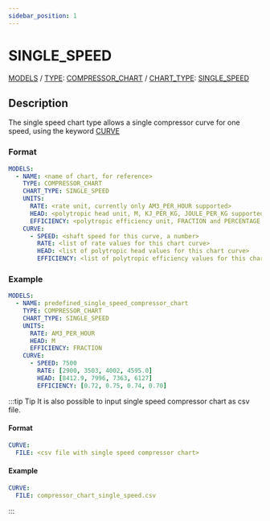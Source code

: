 ```yaml
---
sidebar_position: 1
---
```

# SINGLE_SPEED

[MODELS](/about/references/keywords_tree/MODELS/index.md) /
[TYPE](/about/references/keywords_tree/MODELS/TYPE/index.md):
[COMPRESSOR_CHART](/about/references/keywords_tree/MODELS/TYPE/COMPRESSOR_CHART/index.md) /
[CHART_TYPE](/about/references/keywords_tree/MODELS/TYPE/COMPRESSOR_CHART/CHART_TYPE/index.md): 
[SINGLE_SPEED](/about/references/keywords_tree/MODELS/TYPE/COMPRESSOR_CHART/CHART_TYPE/SINGLE_SPEED/index.md)

## Description 
The single speed chart type allows a single compressor curve for one speed, using the keyword [CURVE](/about/references/keywords/CURVE)

### Format
~~~~~~~~yaml
MODELS:
  - NAME: <name of chart, for reference>
    TYPE: COMPRESSOR_CHART
    CHART_TYPE: SINGLE_SPEED
    UNITS:
      RATE: <rate unit, currently only AM3_PER_HOUR supported>
      HEAD: <polytropic head unit, M, KJ_PER_KG, JOULE_PER_KG supported>
      EFFICIENCY: <polytropic efficiency unit, FRACTION and PERCENTAGE.>
    CURVE:
      - SPEED: <shaft speed for this curve, a number>
        RATE: <list of rate values for this chart curve>
        HEAD: <list of polytropic head values for this chart curve>
        EFFICIENCY: <list of polytropic efficiency values for this chart curve>
~~~~~~~~

### Example
~~~~~~~~yaml
MODELS:
  - NAME: predefined_single_speed_compressor_chart
    TYPE: COMPRESSOR_CHART
    CHART_TYPE: SINGLE_SPEED
    UNITS:
      RATE: AM3_PER_HOUR
      HEAD: M
      EFFICIENCY: FRACTION
    CURVE:
      - SPEED: 7500
        RATE: [2900, 3503, 4002, 4595.0]
        HEAD: [8412.9, 7996, 7363, 6127]
        EFFICIENCY: [0.72, 0.75, 0.74, 0.70]
~~~~~~~~

:::tip Tip
It is also possible to input single speed compressor chart as csv file.

#### Format

~~~~~~~~yaml
CURVE:
  FILE: <csv file with single speed compressor chart>
~~~~~~~~

#### Example

~~~~~~~~yaml
CURVE:
  FILE: compressor_chart_single_speed.csv
~~~~~~~~
:::